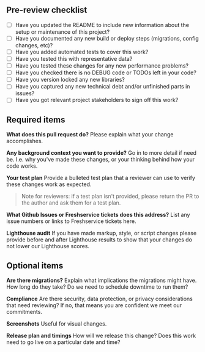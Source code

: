 ## Pre-review checklist
- [ ] Have you updated the README to include new information about the setup or maintenance of this project?
- [ ] Have you documented any new build or deploy steps (migrations, config changes, etc)?
- [ ] Have you added automated tests to cover this work?
- [ ] Have you tested this with representative data?
- [ ] Have you tested these changes for any new performance problems?
- [ ] Have you checked there is no DEBUG code or TODOs left in your code?
- [ ] Have you version locked any new libraries?
- [ ] Have you captured any new technical debt and/or unfinished parts in issues?
- [ ] Have you got relevant project stakeholders to sign off this work?

## Required items

**What does this pull request do?**
Please explain what your change accomplishes.

**Any background context you want to provide?**
Go in to more detail if need be. I.e. why you've made these changes, or your thinking behind how your code works.

**Your test plan**
Provide a bulleted test plan that a reviewer can use to verify these changes work as expected.

> Note for reviewers: if a test plan isn't provided, please return the PR to the author and ask them for a test plan.

**What Github Issues or Freshservice tickets does this address?**
List any issue numbers or links to Freshservice tickets here.

**Lighthouse audit**
If you have made markup, style, or script changes please provide before and after Lighthouse results to show that your changes do not lower our Lighthouse scores.

## Optional items

**Are there migrations?**
Explain what implications the migrations might have. How long do they take? Do we need to schedule downtime to run them?

**Compliance**
Are there security, data protection, or privacy considerations that need reviewing? If no, that means you are confident we meet our commitments.

**Screenshots**
Useful for visual changes.

**Release plan and timings**
How will we release this change? Does this work need to go live on a particular date and time?